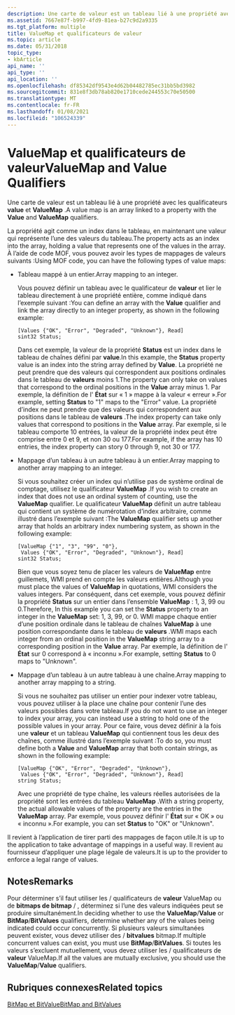 ```yaml
---
description: Une carte de valeur est un tableau lié à une propriété avec les qualificateurs value et ValueMap.
ms.assetid: 7667e87f-b997-4fd9-81ea-b27c9d2a9335
ms.tgt_platform: multiple
title: ValueMap et qualificateurs de valeur
ms.topic: article
ms.date: 05/31/2018
topic_type:
- kbArticle
api_name: ''
api_type: ''
api_location: ''
ms.openlocfilehash: df85342df9543e4d62b04482785ec31bb5bd3982
ms.sourcegitcommit: 831e8f3db78ab820e1710cede244553c70e50500
ms.translationtype: MT
ms.contentlocale: fr-FR
ms.lasthandoff: 01/08/2021
ms.locfileid: "106524339"
---
```

# <a name="valuemap-and-value-qualifiers"></a><span data-ttu-id="ae512-103">ValueMap et qualificateurs de valeur</span><span class="sxs-lookup"><span data-stu-id="ae512-103">ValueMap and Value Qualifiers</span></span>

<span data-ttu-id="ae512-104">Une carte de valeur est un tableau lié à une propriété avec les qualificateurs **value** et **ValueMap** .</span><span class="sxs-lookup"><span data-stu-id="ae512-104">A value map is an array linked to a property with the **Value** and **ValueMap** qualifiers.</span></span>

<span data-ttu-id="ae512-105">La propriété agit comme un index dans le tableau, en maintenant une valeur qui représente l’une des valeurs du tableau.</span><span class="sxs-lookup"><span data-stu-id="ae512-105">The property acts as an index into the array, holding a value that represents one of the values in the array.</span></span> <span data-ttu-id="ae512-106">À l’aide de code MOF, vous pouvez avoir les types de mappages de valeurs suivants :</span><span class="sxs-lookup"><span data-stu-id="ae512-106">Using MOF code, you can have the following types of value maps:</span></span>

-   <span data-ttu-id="ae512-107">Tableau mappé à un entier.</span><span class="sxs-lookup"><span data-stu-id="ae512-107">Array mapping to an integer.</span></span>

    <span data-ttu-id="ae512-108">Vous pouvez définir un tableau avec le qualificateur de **valeur** et lier le tableau directement à une propriété entière, comme indiqué dans l’exemple suivant :</span><span class="sxs-lookup"><span data-stu-id="ae512-108">You can define an array with the **Value** qualifier and link the array directly to an integer property, as shown in the following example:</span></span>

    ``` syntax
    [Values {"OK", "Error", "Degraded", "Unknown"}, Read]
    sint32 Status;
    ```

    <span data-ttu-id="ae512-109">Dans cet exemple, la valeur de la propriété **Status** est un index dans le tableau de chaînes défini par **value**.</span><span class="sxs-lookup"><span data-stu-id="ae512-109">In this example, the **Status** property value is an index into the string array defined by **Value**.</span></span> <span data-ttu-id="ae512-110">La propriété ne peut prendre que des valeurs qui correspondent aux positions ordinales dans le tableau de **valeurs** moins 1.</span><span class="sxs-lookup"><span data-stu-id="ae512-110">The property can only take on values that correspond to the ordinal positions in the **Value** array minus 1.</span></span> <span data-ttu-id="ae512-111">Par exemple, la définition de l' **État** sur « 1 » mappe à la valeur « erreur ».</span><span class="sxs-lookup"><span data-stu-id="ae512-111">For example, setting **Status** to "1" maps to the "Error" value.</span></span> <span data-ttu-id="ae512-112">La propriété d’index ne peut prendre que des valeurs qui correspondent aux positions dans le tableau de **valeurs** .</span><span class="sxs-lookup"><span data-stu-id="ae512-112">The index property can take only values that correspond to positions in the **Value** array.</span></span> <span data-ttu-id="ae512-113">Par exemple, si le tableau comporte 10 entrées, la valeur de la propriété index peut être comprise entre 0 et 9, et non 30 ou 177.</span><span class="sxs-lookup"><span data-stu-id="ae512-113">For example, if the array has 10 entries, the index property can story 0 through 9, not 30 or 177.</span></span>

-   <span data-ttu-id="ae512-114">Mappage d’un tableau à un autre tableau à un entier.</span><span class="sxs-lookup"><span data-stu-id="ae512-114">Array mapping to another array mapping to an integer.</span></span>

    <span data-ttu-id="ae512-115">Si vous souhaitez créer un index qui n’utilise pas de système ordinal de comptage, utilisez le qualificateur **ValueMap** .</span><span class="sxs-lookup"><span data-stu-id="ae512-115">If you wish to create an index that does not use an ordinal system of counting, use the **ValueMap** qualifier.</span></span> <span data-ttu-id="ae512-116">Le qualificateur **ValueMap** définit un autre tableau qui contient un système de numérotation d’index arbitraire, comme illustré dans l’exemple suivant :</span><span class="sxs-lookup"><span data-stu-id="ae512-116">The **ValueMap** qualifier sets up another array that holds an arbitrary index numbering system, as shown in the following example:</span></span>

    ``` syntax
    [ValueMap {"1", "3", "99", "0"}, 
     Values {"OK", "Error", "Degraded", "Unknown"}, Read]
    sint32 Status;
    ```

    <span data-ttu-id="ae512-117">Bien que vous soyez tenu de placer les valeurs de **ValueMap** entre guillemets, WMI prend en compte les valeurs entières.</span><span class="sxs-lookup"><span data-stu-id="ae512-117">Although you must place the values of **ValueMap** in quotations, WMI considers the values integers.</span></span> <span data-ttu-id="ae512-118">Par conséquent, dans cet exemple, vous pouvez définir la propriété **Status** sur un entier dans l’ensemble **ValueMap** : 1, 3, 99 ou 0.</span><span class="sxs-lookup"><span data-stu-id="ae512-118">Therefore, In this example you can set the **Status** property to an integer in the **ValueMap** set: 1, 3, 99, or 0.</span></span> <span data-ttu-id="ae512-119">WMI mappe chaque entier d’une position ordinale dans le tableau de chaînes **ValueMap** à une position correspondante dans le tableau de **valeurs** .</span><span class="sxs-lookup"><span data-stu-id="ae512-119">WMI maps each integer from an ordinal position in the **ValueMap** string array to a corresponding position in the **Value** array.</span></span> <span data-ttu-id="ae512-120">Par exemple, la définition de l' **État** sur 0 correspond à « inconnu ».</span><span class="sxs-lookup"><span data-stu-id="ae512-120">For example, setting **Status** to 0 maps to "Unknown".</span></span>

-   <span data-ttu-id="ae512-121">Mappage d’un tableau à un autre tableau à une chaîne.</span><span class="sxs-lookup"><span data-stu-id="ae512-121">Array mapping to another array mapping to a string.</span></span>

    <span data-ttu-id="ae512-122">Si vous ne souhaitez pas utiliser un entier pour indexer votre tableau, vous pouvez utiliser à la place une chaîne pour contenir l’une des valeurs possibles dans votre tableau.</span><span class="sxs-lookup"><span data-stu-id="ae512-122">If you do not want to use an integer to index your array, you can instead use a string to hold one of the possible values in your array.</span></span> <span data-ttu-id="ae512-123">Pour ce faire, vous devez définir à la fois une **valeur** et un tableau **ValueMap** qui contiennent tous les deux des chaînes, comme illustré dans l’exemple suivant :</span><span class="sxs-lookup"><span data-stu-id="ae512-123">To do so, you must define both a **Value** and **ValueMap** array that both contain strings, as shown in the following example:</span></span>

    ``` syntax
    [ValueMap {"OK", "Error", "Degraded", "Unknown"}, 
     Values {"OK", "Error", "Degraded", "Unknown"}, Read]
    string Status;
    ```

    <span data-ttu-id="ae512-124">Avec une propriété de type chaîne, les valeurs réelles autorisées de la propriété sont les entrées du tableau **ValueMap** .</span><span class="sxs-lookup"><span data-stu-id="ae512-124">With a string property, the actual allowable values of the property are the entries in the **ValueMap** array.</span></span> <span data-ttu-id="ae512-125">Par exemple, vous pouvez définir l' **État** sur « OK » ou « inconnu ».</span><span class="sxs-lookup"><span data-stu-id="ae512-125">For example, you can set **Status** to "OK" or "Unknown".</span></span>

<span data-ttu-id="ae512-126">Il revient à l’application de tirer parti des mappages de façon utile.</span><span class="sxs-lookup"><span data-stu-id="ae512-126">It is up to the application to take advantage of mappings in a useful way.</span></span> <span data-ttu-id="ae512-127">Il revient au fournisseur d’appliquer une plage légale de valeurs.</span><span class="sxs-lookup"><span data-stu-id="ae512-127">It is up to the provider to enforce a legal range of values.</span></span>

## <a name="remarks"></a><span data-ttu-id="ae512-128">Notes</span><span class="sxs-lookup"><span data-stu-id="ae512-128">Remarks</span></span>

<span data-ttu-id="ae512-129">Pour déterminer s’il faut utiliser les / qualificateurs de **valeur** ValueMap ou de **bitmaps de bitmap** /  , déterminez si l’une des valeurs indiquées peut se produire simultanément.</span><span class="sxs-lookup"><span data-stu-id="ae512-129">In deciding whether to use the **ValueMap**/**Value** or **BitMap**/**BitValues** qualifiers, determine whether any of the values being indicated could occur concurrently.</span></span> <span data-ttu-id="ae512-130">Si plusieurs valeurs simultanées peuvent exister, vous devez utiliser des / **bitvalues** bitmap.</span><span class="sxs-lookup"><span data-stu-id="ae512-130">If multiple concurrent values can exist, you must use **BitMap**/**BitValues**.</span></span> <span data-ttu-id="ae512-131">Si toutes les valeurs s’excluent mutuellement, vous devez utiliser les / qualificateurs de **valeur** ValueMap.</span><span class="sxs-lookup"><span data-stu-id="ae512-131">If all the values are mutually exclusive, you should use the **ValueMap**/**Value** qualifiers.</span></span>

## <a name="related-topics"></a><span data-ttu-id="ae512-132">Rubriques connexes</span><span class="sxs-lookup"><span data-stu-id="ae512-132">Related topics</span></span>

<dl> <dt>

[<span data-ttu-id="ae512-133">BitMap et BitValue</span><span class="sxs-lookup"><span data-stu-id="ae512-133">BitMap and BitValues</span></span>](bitmap-and-bitvalues.md)
</dt> </dl>

 

 



